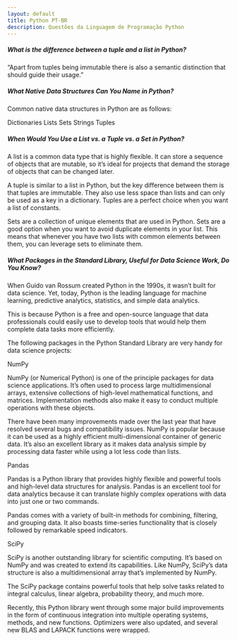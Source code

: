 ```yaml
---
layout: default
title: Python PT-BR
description: Questões da Linguagem de Programação Python
---
```


##### What is the difference between a tuple and a list in Python?
“Apart from tuples being immutable there is also a semantic distinction that should guide their usage.” 

##### What Native Data Structures Can You Name in Python?
Common native data structures in Python are as follows:

Dictionaries
Lists
Sets
Strings
Tuples


##### When Would You Use a List vs. a Tuple vs. a Set in Python?
A list is a common data type that is highly flexible. It can store a sequence of objects that are mutable, so it’s ideal for projects that demand the storage of objects that can be changed later.

A tuple is similar to a list in Python, but the key difference between them is that tuples are immutable. They also use less space than lists and can only be used as a key in a dictionary. Tuples are a perfect choice when you want a list of constants.

Sets are a collection of unique elements that are used in Python. Sets are a good option when you want to avoid duplicate elements in your list. This means that whenever you have two lists with common elements between them, you can leverage sets to eliminate them.


##### What Packages in the Standard Library, Useful for Data Science Work, Do You Know?
When Guido van Rossum created Python in the 1990s, it wasn’t built for data science. Yet, today, Python is the leading language for machine learning, predictive analytics, statistics, and simple data analytics.

This is because Python is a free and open-source language that data professionals could easily use to develop tools that would help them complete data tasks more efficiently.

The following packages in the Python Standard Library are very handy for data science projects:

NumPy

NumPy (or Numerical Python) is one of the principle packages for data science applications. It’s often used to process large multidimensional arrays, extensive collections of high-level mathematical functions, and matrices. Implementation methods also make it easy to conduct multiple operations with these objects.

There have been many improvements made over the last year that have resolved several bugs and compatibility issues. NumPy is popular because it can be used as a highly efficient multi-dimensional container of generic data. It’s also an excellent library as it makes data analysis simple by processing data faster while using a lot less code than lists.

Pandas

Pandas is a Python library that provides highly flexible and powerful tools and high-level data structures for analysis. Pandas is an excellent tool for data analytics because it can translate highly complex operations with data into just one or two commands.

Pandas comes with a variety of built-in methods for combining, filtering, and grouping data. It also boasts time-series functionality that is closely followed by remarkable speed indicators.

SciPy

SciPy is another outstanding library for scientific computing. It’s based on NumPy and was created to extend its capabilities. Like NumPy, SciPy’s data structure is also a multidimensional array that’s implemented by NumPy.

The SciPy package contains powerful tools that help solve tasks related to integral calculus, linear algebra, probability theory, and much more.

Recently, this Python library went through some major build improvements in the form of continuous integration into multiple operating systems, methods, and new functions. Optimizers were also updated, and several new BLAS and LAPACK functions were wrapped.

